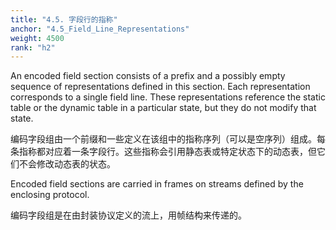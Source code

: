 ```yaml
---
title: "4.5. 字段行的指称"
anchor: "4.5_Field_Line_Representations"
weight: 4500
rank: "h2"
---
```


An encoded field section consists of a prefix and a possibly empty sequence of representations defined in this section. Each representation corresponds to a single field line. These representations reference the static table or the dynamic table in a particular state, but they do not modify that state.

编码字段组由一个前缀和一些定义在该组中的指称序列（可以是空序列）组成。每条指称都对应着一条字段行。这些指称会引用静态表或特定状态下的动态表，但它们不会修改动态表的状态。

Encoded field sections are carried in frames on streams defined by the enclosing protocol.

编码字段组是在由封装协议定义的流上，用帧结构来传递的。
